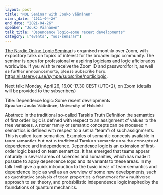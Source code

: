 ```yaml
---
layout: post
title: "NOL Seminar with Jouko Väänänen"
start_date: "2021-04-26"
end_date: "2021-04-26"
speaker: "Jouko Väänänen"
talk_title: "Dependence logic—some recent developments"
category: ["events", "nol-seminar"]
---
```

[The Nordic Online Logic Seminar](/the-nol-seminar.html)
is organised monthly over Zoom, with expository talks on topics of interest for
the broader logic community. The seminar is open for professional or aspiring
logicians and logic aficionados worldwide. If you wish to receive the Zoom ID
and password for it, as well as further announcements, please subscribe here:
<https://listserv.gu.se/sympa/subscribe/nordiclogic>.

Next talk: Monday, April 26, 16.00-17.30 CEST (UTC+2), on Zoom (details will be
provided to the subscribers)

Title: Dependence logic: Some recent developments  
Speaker: Jouko Väänänen, University of Helsinki


Abstract: In the traditional so-called Tarski’s Truth Definition the semantics
of first order logic is defined with respect to an assignment of values to the
free variables. A richer family of semantic concepts can be modelled if
semantics is defined with respect to a set (a “team”) of such assignments. This
is called team semantics. Examples of semantic concepts available in team
semantics but not in traditional Tarskian semantics are the concepts of
dependence and independence. Dependence logic is an extension of first-order
logic based on team semantics. It has emerged that teams appear naturally in
several areas of sciences and humanities, which has made it possible to apply
dependence logic and its variants to these areas. In my talk I will give a quick
introduction to the basic ideas of team semantics and dependence logic as well
as an overview of some new developments, such as quantitative analysis of team
properties, a framework for a multiverse approach to set theory, and
probabilistic independence logic inspired by the foundations of quantum
mechanics.
